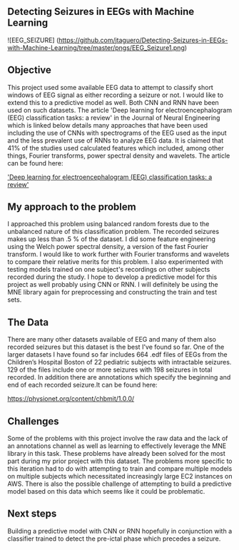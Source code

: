 ## Detecting Seizures in EEGs with Machine Learning

![EEG_SEIZURE]
(https://github.com/jtaguero/Detecting-Seizures-in-EEGs-with-Machine-Learning/tree/master/pngs/EEG_Seizure1.png)

## Objective

This project used some available EEG data to attempt to classify short windows of EEG signal as either recording a seizure or not. I would like to extend this to a predictive model as well. Both CNN and RNN have been used on such datasets. 
The article 'Deep learning for electroencephalogram (EEG) classification tasks: a review' in the Journal of Neural Engineering which is linked below details many approaches that have been used including the use of CNNs with spectrograms of the EEG used as the input and the less prevalent use of RNNs to analyze EEG data. It is claimed that 41% of the studies used calculated features which included, among other things, Fourier transforms, power spectral density and wavelets. The article can be found here:

['Deep learning for electroencephalogram (EEG) classification tasks: a review'](https://iopscience.iop.org/article/10.1088/1741-2552/ab0ab5/pdf)

## My approach to the problem
 
I approached this problem using balanced random forests due to the unbalanced nature of this classification problem. The recorded seizures makes up less than .5 % of the dataset. I did some feature engineering using the Welch power spectral density, a version of the fast Fourier transform. I would like to work further with Fourier transforms and wavelets to compare their relative merits for this problem. I also experimented with testing models trained on one subject's recordings on other subjects recorded during the study. I hope to develop a predictive model for this project as well probably using CNN or RNN. I will definitely be using the MNE library again for preprocessing and constructing the train and test sets. 
 

## The Data

There are many other datasets available of EEG and many of them also recorded seizures but this dataset is the best I've found so far. One of the larger datasets I have found so far includes 664 .edf files of EEGs from the Children’s Hospital Boston of 22 pediatric subjects with intractable seizures. 129 of the files include one or more seizures with 198 seizures in total recorded. In addition there are annotations which specify the beginning and end of each recorded seizure.It can be found here:

https://physionet.org/content/chbmit/1.0.0/

## Challenges

Some of the problems with this project involve the raw data and the lack of an annotations channel as well as learning to effectively leverage the MNE library in this task. These problems have already been solved for the most part during my prior project with this dataset. The problems more specific to this iteration had to do with attempting to train and compare multiple models on multiple subjects which necessitated increasingly large EC2 instances on AWS. There is also the possible challenge of attempting to build a predictive model based on this data which seems like it could be problematic. 

## Next steps
Building a predictive model with CNN or RNN hopefully in conjunction with a classifier trained to detect the pre-ictal phase which precedes a seizure.
